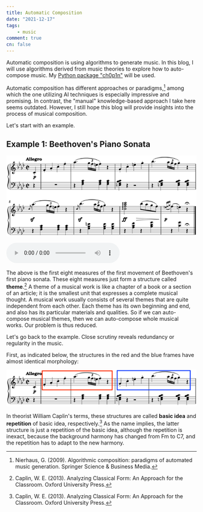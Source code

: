 ```yaml
---
title: Automatic Composition
date: "2021-12-17"
tags:
    - music
comment: true
cn: false
---
```



Automatic composition is using algorithms to generate music. In this blog, I will use algorithms derived from music theories to explore how to auto-compose music. My [Python package "ch0p1n"](https://github.com/flujoo/ch0p1n) will be used.

Automatic composition has different approaches or paradigms,[^1] among which the one utilizing AI techniques is especially impressive and promising. In contrast, the "manual" knowledge-based approach I take here seems outdated. However, I still hope this blog will provide insights into the process of musical composition.

Let's start with an example.


## Example 1: Beethoven's Piano Sonata

![](assets/sonata.png)

<audio controls>
  <source src="assets/sonata.mp3" type="audio/mpeg">
</audio>

The above is the first eight measures of the first movement of Beethoven's first piano sonata. These eight measures just form a structure called **theme**.[^2] A theme of a musical work is like a chapter of a book or a section of an article; it is the smallest unit that expresses a complete musical thought. A musical work usually consists of several themes that are quite independent from each other. Each theme has its own beginning and end, and also has its particular materials and qualities. So if we can auto-compose musical themes, then we can auto-compose whole musical works. Our problem is thus reduced.

Let's go back to the example. Close scrutiny reveals redundancy or regularity in the music.

First, as indicated below, the structures in the red and the blue frames have almost identical morphology:

![](assets/sonata_presentation.png)

In theorist William Caplin's terms, these structures are called **basic idea** and **repetition** of basic idea, respectively.[^2] As the name implies, the latter structure is just a repetition of the basic idea, although the repetition is inexact, because the background harmony has changed from Fm to C7, and the repetition has to adapt to the new harmony.


[^1]: Nierhaus, G. (2009). Algorithmic composition: paradigms of automated music generation. Springer Science & Business Media.
[^2]: Caplin, W. E. (2013). Analyzing Classical Form: An Approach for the Classroom. Oxford University Press.
